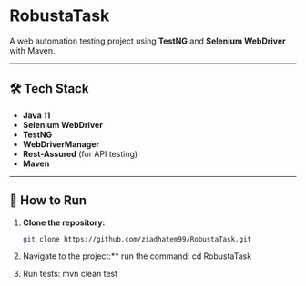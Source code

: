 # RobustaTask

A web automation testing project using **TestNG** and **Selenium WebDriver** with Maven.

---

## 🛠 Tech Stack

- **Java 11**
- **Selenium WebDriver**
- **TestNG**
- **WebDriverManager**
- **Rest-Assured** (for API testing)
- **Maven**

---

## 🚀 How to Run

1. **Clone the repository:**

   ```bash
   git clone https://github.com/ziadhatem99/RobustaTask.git

2. Navigate to the project:**
    run the command: cd RobustaTask
3. Run tests:
    mvn clean test

